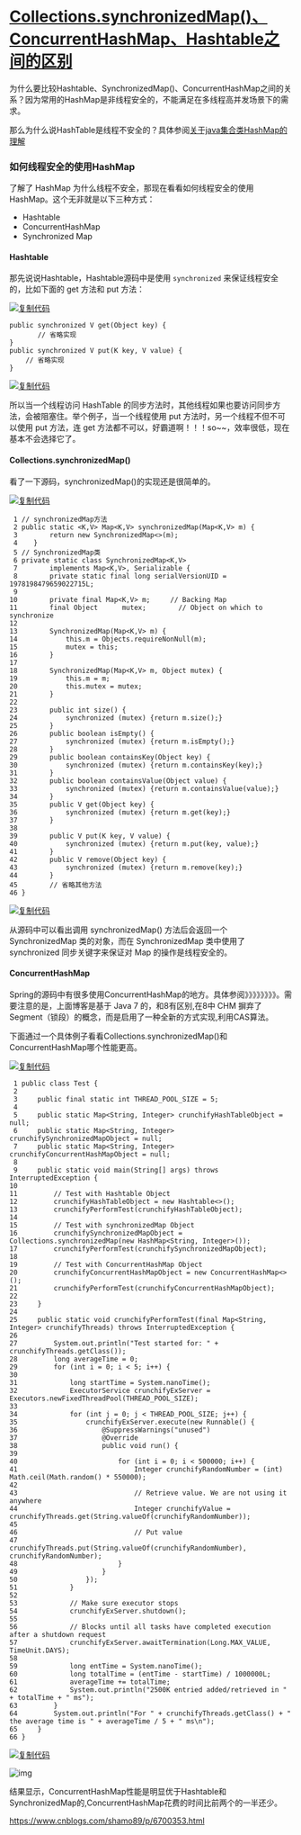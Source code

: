 # [Collections.synchronizedMap()、ConcurrentHashMap、Hashtable之间的区别](https://www.cnblogs.com/shamo89/p/6700353.html)



为什么要比较Hashtable、SynchronizedMap()、ConcurrentHashMap之间的关系？因为常用的HashMap是非线程安全的，不能满足在多线程高并发场景下的需求。

那么为什么说HashTable是线程不安全的？具体参阅[关于java集合类HashMap的理解](http://www.cnblogs.com/shamo89/p/6684960.html)

### 如何线程安全的使用HashMap

了解了 HashMap 为什么线程不安全，那现在看看如何线程安全的使用 HashMap。这个无非就是以下三种方式：

- Hashtable
- ConcurrentHashMap
- Synchronized Map

 

#### Hashtable

那先说说Hashtable，Hashtable源码中是使用 `synchronized` 来保证线程安全的，比如下面的 get 方法和 put 方法：

[![复制代码](https://common.cnblogs.com/images/copycode.gif)](javascript:void(0);)

```
public synchronized V get(Object key) {
       // 省略实现
}
public synchronized V put(K key, V value) {
    // 省略实现
}
```

[![复制代码](https://common.cnblogs.com/images/copycode.gif)](javascript:void(0);)

所以当一个线程访问 HashTable 的同步方法时，其他线程如果也要访问同步方法，会被阻塞住。举个例子，当一个线程使用 put 方法时，另一个线程不但不可以使用 put 方法，连 get 方法都不可以，好霸道啊！！！so~~，效率很低，现在基本不会选择它了。

#### Collections.synchronizedMap()

看了一下源码，synchronizedMap()的实现还是很简单的。

[![复制代码](https://common.cnblogs.com/images/copycode.gif)](javascript:void(0);)

```
 1 // synchronizedMap方法
 2 public static <K,V> Map<K,V> synchronizedMap(Map<K,V> m) {
 3        return new SynchronizedMap<>(m);
 4    }
 5 // SynchronizedMap类
 6 private static class SynchronizedMap<K,V>
 7        implements Map<K,V>, Serializable {
 8        private static final long serialVersionUID = 1978198479659022715L;
 9 
10        private final Map<K,V> m;     // Backing Map
11        final Object      mutex;        // Object on which to synchronize
12 
13        SynchronizedMap(Map<K,V> m) {
14            this.m = Objects.requireNonNull(m);
15            mutex = this;
16        }
17 
18        SynchronizedMap(Map<K,V> m, Object mutex) {
19            this.m = m;
20            this.mutex = mutex;
21        }
22 
23        public int size() {
24            synchronized (mutex) {return m.size();}
25        }
26        public boolean isEmpty() {
27            synchronized (mutex) {return m.isEmpty();}
28        }
29        public boolean containsKey(Object key) {
30            synchronized (mutex) {return m.containsKey(key);}
31        }
32        public boolean containsValue(Object value) {
33            synchronized (mutex) {return m.containsValue(value);}
34        }
35        public V get(Object key) {
36            synchronized (mutex) {return m.get(key);}
37        }
38 
39        public V put(K key, V value) {
40            synchronized (mutex) {return m.put(key, value);}
41        }
42        public V remove(Object key) {
43            synchronized (mutex) {return m.remove(key);}
44        }
45        // 省略其他方法
46 }
```

[![复制代码](https://common.cnblogs.com/images/copycode.gif)](javascript:void(0);)

从源码中可以看出调用 synchronizedMap() 方法后会返回一个 SynchronizedMap 类的对象，而在 SynchronizedMap 类中使用了 synchronized 同步关键字来保证对 Map 的操作是线程安全的。

#### ConcurrentHashMap

Spring的源码中有很多使用ConcurrentHashMap的地方。具体参阅》》》》》》》》。需要注意的是，上面博客是基于 Java 7 的，和8有区别,在8中 CHM 摒弃了 Segment（锁段）的概念，而是启用了一种全新的方式实现,利用CAS算法。

下面通过一个具体例子看看Collections.synchronizedMap()和ConcurrentHashMap哪个性能更高。

[![复制代码](https://common.cnblogs.com/images/copycode.gif)](javascript:void(0);)

```
 1 public class Test {
 2 
 3     public final static int THREAD_POOL_SIZE = 5;
 4 
 5     public static Map<String, Integer> crunchifyHashTableObject = null;
 6     public static Map<String, Integer> crunchifySynchronizedMapObject = null;
 7     public static Map<String, Integer> crunchifyConcurrentHashMapObject = null;
 8 
 9     public static void main(String[] args) throws InterruptedException {
10 
11         // Test with Hashtable Object
12         crunchifyHashTableObject = new Hashtable<>();
13         crunchifyPerformTest(crunchifyHashTableObject);
14 
15         // Test with synchronizedMap Object
16         crunchifySynchronizedMapObject = Collections.synchronizedMap(new HashMap<String, Integer>());
17         crunchifyPerformTest(crunchifySynchronizedMapObject);
18 
19         // Test with ConcurrentHashMap Object
20         crunchifyConcurrentHashMapObject = new ConcurrentHashMap<>();
21         crunchifyPerformTest(crunchifyConcurrentHashMapObject);
22 
23     }
24 
25     public static void crunchifyPerformTest(final Map<String, Integer> crunchifyThreads) throws InterruptedException {
26 
27         System.out.println("Test started for: " + crunchifyThreads.getClass());
28         long averageTime = 0;
29         for (int i = 0; i < 5; i++) {
30 
31             long startTime = System.nanoTime();
32             ExecutorService crunchifyExServer = Executors.newFixedThreadPool(THREAD_POOL_SIZE);
33 
34             for (int j = 0; j < THREAD_POOL_SIZE; j++) {
35                 crunchifyExServer.execute(new Runnable() {
36                     @SuppressWarnings("unused")
37                     @Override
38                     public void run() {
39 
40                         for (int i = 0; i < 500000; i++) {
41                             Integer crunchifyRandomNumber = (int) Math.ceil(Math.random() * 550000);
42 
43                             // Retrieve value. We are not using it anywhere
44                             Integer crunchifyValue = crunchifyThreads.get(String.valueOf(crunchifyRandomNumber));
45 
46                             // Put value
47                             crunchifyThreads.put(String.valueOf(crunchifyRandomNumber), crunchifyRandomNumber);
48                         }
49                     }
50                 });
51             }
52 
53             // Make sure executor stops
54             crunchifyExServer.shutdown();
55 
56             // Blocks until all tasks have completed execution after a shutdown request
57             crunchifyExServer.awaitTermination(Long.MAX_VALUE, TimeUnit.DAYS);
58 
59             long entTime = System.nanoTime();
60             long totalTime = (entTime - startTime) / 1000000L;
61             averageTime += totalTime;
62             System.out.println("2500K entried added/retrieved in " + totalTime + " ms");
63         }
64         System.out.println("For " + crunchifyThreads.getClass() + " the average time is " + averageTime / 5 + " ms\n");
65     }
66 }
```

[![复制代码](https://common.cnblogs.com/images/copycode.gif)](javascript:void(0);)

![img](https://images2015.cnblogs.com/blog/1112095/201704/1112095-20170413170447251-345636167.png)

结果显示，ConcurrentHashMap性能是明显优于Hashtable和SynchronizedMap的,ConcurrentHashMap花费的时间比前两个的一半还少。

https://www.cnblogs.com/shamo89/p/6700353.html